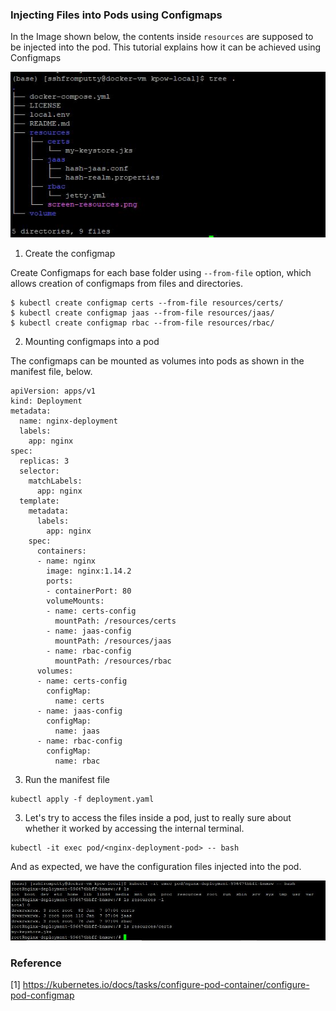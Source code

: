 ### Injecting Files into Pods using Configmaps

In the Image shown below, the contents inside <code>resources</code> are supposed to be injected into the pod. This tutorial explains how it can be achieved using Configmaps

<img src="https://github.com/reusin/kubernetes-tutorial/blob/main/images/folder%20structure.JPG"/>

1. Create the configmap

Create Configmaps for each base folder using <code>--from-file</code> option, which allows creation of configmaps from files and directories.

```
$ kubectl create configmap certs --from-file resources/certs/
$ kubectl create configmap jaas --from-file resources/jaas/
$ kubectl create configmap rbac --from-file resources/rbac/
```

2. Mounting configmaps into a pod

The configmaps can be mounted as volumes into pods as shown in the manifest file, below.

```
apiVersion: apps/v1
kind: Deployment
metadata:
  name: nginx-deployment
  labels:
    app: nginx
spec:
  replicas: 3
  selector:
    matchLabels:
      app: nginx
  template:
    metadata:
      labels:
        app: nginx
    spec:
      containers:
      - name: nginx
        image: nginx:1.14.2
        ports:
        - containerPort: 80
        volumeMounts:
        - name: certs-config
          mountPath: /resources/certs
        - name: jaas-config
          mountPath: /resources/jaas
        - name: rbac-config
          mountPath: /resources/rbac
      volumes:
      - name: certs-config
        configMap:
          name: certs
      - name: jaas-config
        configMap:
          name: jaas
      - name: rbac-config
        configMap:
          name: rbac
```

3. Run the manifest file

```
kubectl apply -f deployment.yaml
```

3. Let's try to access the files inside a pod, just to really sure about whether it worked by accessing the internal terminal.

```
kubectl -it exec pod/<nginx-deployment-pod> -- bash
```

And as expected, we have the configuration files injected into the pod.

<img src="https://github.com/reusin/kubernetes-tutorial/blob/main/images/reallyverify.JPG"/>

<h3>Reference</h3>

[1] https://kubernetes.io/docs/tasks/configure-pod-container/configure-pod-configmap

